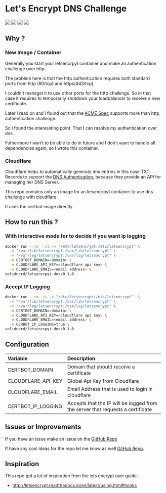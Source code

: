 Let's Encrypt DNS Challenge
===========================

[![](https://images.microbadger.com/badges/image/solidnerd/letsencrypt-dns.svg)](https://microbadger.com/images/solidnerd/letsencrypt-dns "Get your own image badge on microbadger.com") [![](https://images.microbadger.com/badges/commit/solidnerd/letsencrypt-dns.svg)](https://microbadger.com/images/solidnerd/letsencrypt-dns "Get your own commit badge on microbadger.com") [![](https://images.microbadger.com/badges/version/solidnerd/letsencrypt-dns.svg)](https://microbadger.com/images/solidnerd/letsencrypt-dns "Get your own version badge on microbadger.com") [![](https://images.microbadger.com/badges/license/solidnerd/letsencrypt-dns.svg)](https://microbadger.com/images/solidnerd/letsencrypt-dns "Get your own license badge on microbadger.com")

## Why ?

### New Image / Container
Generally you start your letsencrpyt container and make an authentication challenge over http. 

The problem here is that the http authentication requires both standard ports from http (80/tcp) and https(443/tcp).

I couldn't managet it to use other ports for the http challenge. So in that case it requires to temporarily shutdown your loadbalancer to receive a new certificate.

Later I read on and I found out that the [ACME Spec](https://letsencrypt.github.io/acme-spec/) supports more than http authentication challenge.

So I found the interessting point. That I can resolve my authentication over dns.

Futhermore I wan't to be able to do in future and I don't want to handle all dependencies again, so I wrote this container.

### Cloudflare

Cloudflare helps to automatically generate dns entries in this case TXT Records to supoort the [DNS Authentication](https://letsencrypt.github.io/acme-spec/#dns), 
because they provide an API for managing her DNS Server.

This repo contains only an image for an letsencrpyt container to use dns challenge with cloudflare.

It uses the certbot image directly.

## How to run this ?

### With interactive mode for to decide if you want ip logging

```bash
docker run --rm  -it -v "/etc/letsencrypt:/etc/letsencrypt" \
  -v "/var/lib/letsencrypt:/var/lib/letsencrypt" \
  -v "/var/log/letsencrypt:/var/log/letsencrypt" \
  -e CERTBOT_DOMAIN=<domain> \
  -e CLOUDFLARE_API_KEY=<cloudflare api key> \
  -e CLOUDFLARE_EMAIL=<email address> \
solidnerd/letsencrpyt-dns:0.1.0
```

### Accept IP Logging 

```bash
docker run --rm -it -v "/etc/letsencrypt:/etc/letsencrypt"  \
  -v "/var/lib/letsencrypt:/var/lib/letsencrypt" \
  -v "/var/log/letsencrypt:/var/log/letsencrypt" \
  -e CERTBOT_DOMAIN=<domain> \
  -e CLOUDFLARE_API_KEY=<cloudflare api key> \
  -e CLOUDFLARE_EMAIL=<email address> \
  -e CERBOT_IP_LOGGING=true \
solidnerd/letsencrpyt-dns:0.1.0
```

## Configuration

|Variable | Description |
|:-------| :---------- |
|CERTBOT_DOMAIN| Domain that should receive a certificate |
| CLOUDFLARE_API_KEY | Global Api Key from Cloudflare |
| CLOUDFLARE_EMAIL | Email Address that is used to login in cloudflare |
| CERTBOT_IP_LOGGING | Accepts that the IP will be logged from the server that requests a certificate | 

## Issues or Improvements

If you have an issue make an issue on the [GitHub Repo](https://github.com/solidnerd/letsencrypt-dns).

If have any cool ideas for the repo let me know as well [GitHub Repo](https://github.com/solidnerd/letsencrypt-dns).


## Inspiration 

This repo got a lot of inspiration from the lets encrypt user guide.

- http://letsencrypt.readthedocs.io/en/latest/using.html#hooks
